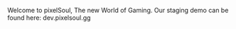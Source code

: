 Welcome to pixelSoul, The new World of Gaming.
Our staging demo can be found here: dev.pixelsoul.gg

